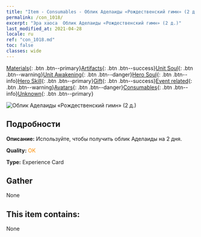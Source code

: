 ```yaml
---
title: "Item - Consumables - Облик Аделаиды «Рождественский гимн» (2 д.)"
permalink: /con_1018/
excerpt: "Эра хаоса  Облик Аделаиды «Рождественский гимн» (2 д.)"
last_modified_at: 2021-04-28
locale: ru
ref: "con_1018.md"
toc: false
classes: wide
---
```

 [Materials](/ItemsRU/){: .btn .btn--primary}[Artifacts](/ItemsRU/Artifacts/){: .btn .btn--success}[Unit Soul](/ItemsRU/UnitSoul/){: .btn .btn--warning}[Unit Awakening](/ItemsRU/UnitAwakening/){: .btn .btn--danger}[Hero Soul](/ItemsRU/HeroSoul/){: .btn .btn--info}[Hero Skill](/ItemsRU/HeroSkill/){: .btn .btn--primary}[Gift](/ItemsRU/Gift/){: .btn .btn--success}[Event related](/ItemsRU/Events/){: .btn .btn--warning}[Avatars](/ItemsRU/Avatars/){: .btn .btn--danger}[Consumables](/ItemsRU/Consumables/){: .btn .btn--info}[Unknown](/ItemsRU/Unknown/){: .btn .btn--primary}

 ![Облик Аделаиды «Рождественский гимн» (2 д.)](/images/h/h_Adelaide6.jpg)

## Подробности
 **Описание:** Используйте, чтобы получить облик Аделаиды на 2 дня.

 **Quality:** <span style="color: #FF8C00">OK</span>

 **Type:** Experience Card

## Gather

  None

## This item contains:

  None

